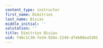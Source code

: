 ```yaml
---
content_type: instructor
first_name: Dimitrios
last_name: Bisias
middle_initial: ''
salutation: ''
title: Dimitrios Bisias
uid: f46c1c30-fe34-92be-2249-d7eb08ea5201
---
```

